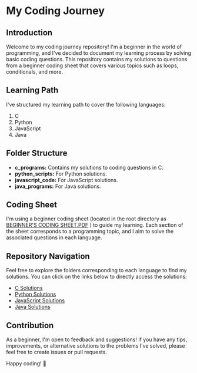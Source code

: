 # My Coding Journey

## Introduction
Welcome to my coding journey repository! I'm a beginner in the world of programming, and I've decided to document my learning process by solving basic coding questions. This repository contains my solutions to questions from a beginner coding sheet that covers various topics such as loops, conditionals, and more.

## Learning Path
I've structured my learning path to cover the following languages:

1. C
2. Python
3. JavaScript
4. Java

## Folder Structure
- **c_programs:** Contains my solutions to coding questions in C.
- **python_scripts:** For Python solutions.
- **javascript_code:** For JavaScript solutions.
- **java_programs:** For Java solutions.

## Coding Sheet
I'm using a beginner coding sheet (located in the root directory as [BEGINNER'S CODING SHEET.PDF](https://github.com/lakshya-sharmaa/Beginners-Coding-Sheet/blob/main/BEGINNER'S%20CODING%20SHEET.pdf) ) to guide my learning. Each section of the sheet corresponds to a programming topic, and I aim to solve the associated questions in each language.

## Repository Navigation
Feel free to explore the folders corresponding to each language to find my solutions. You can click on the links below to directly access the solutions:

- [C Solutions](c_programs/)
- [Python Solutions](python_scripts/)
- [JavaScript Solutions](javascript_code/)
- [Java Solutions](java_programs/)

## Contribution
As a beginner, I'm open to feedback and suggestions! If you have any tips, improvements, or alternative solutions to the problems I've solved, please feel free to create issues or pull requests.

Happy coding! 🚀
